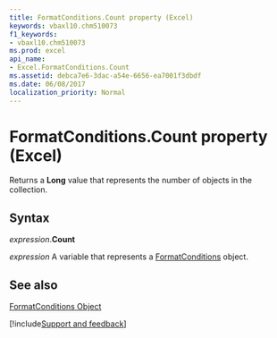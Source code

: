 ```yaml
---
title: FormatConditions.Count property (Excel)
keywords: vbaxl10.chm510073
f1_keywords:
- vbaxl10.chm510073
ms.prod: excel
api_name:
- Excel.FormatConditions.Count
ms.assetid: debca7e6-3dac-a54e-6656-ea7001f3dbdf
ms.date: 06/08/2017
localization_priority: Normal
---
```



# FormatConditions.Count property (Excel)

Returns a  **Long** value that represents the number of objects in the collection.


## Syntax

_expression_.**Count**

_expression_ A variable that represents a [FormatConditions](Excel.FormatConditions.md) object.


## See also


[FormatConditions Object](Excel.FormatConditions.md)

[!include[Support and feedback](~/includes/feedback-boilerplate.md)]